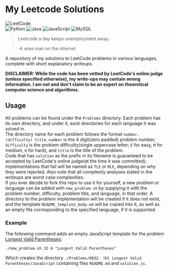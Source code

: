 # My Leetcode Solutions

![LeetCode](https://img.shields.io/badge/LeetCode-black?style=for-the-badge&logo=leetcode)  
![Python](https://img.shields.io/badge/Python-FFD43B?style=for-the-badge&logo=python&logoColor=blue) ![Java](https://img.shields.io/badge/java-%23ED8B00.svg?style=for-the-badge&logo=openjdk&logoColor=white) ![JavaScript](https://img.shields.io/badge/javascript-%23323330.svg?style=for-the-badge&logo=javascript&logoColor=%23F7DF1E) ![MySQL](https://img.shields.io/badge/mysql-4479A1.svg?style=for-the-badge&logo=mysql&logoColor=white)

> Leetcode a day keeps unemployment away.
>
> -A wise man on the internet

A repository of my solutions to LeetCode problems in various languages, complete with short explanatory writeups.  

**DISCLAIMER: While the code has been vetted by LeetCode's online judge (unless specified otherwise), my write-ups may contain wrong information. I am not and don't claim to be an expert on theoretical computer science and algorithms.**

## Usage

All problems can be found under the `Problems` directory. Each problem has its own directory, and under it, exist directories for each language it was solved in.  
The directory name for each problem follows the format `number. (difficulty) title`. `number` is the 4 digit(zero padded) problem number, `difficulty` is the problem difficulty(single uppercase letter; `E` for easy, `M` for medium, `H` for hard), and `title` is the title of the problem.  
Code that has `solution` as the prefix in its filename is guaranteed to be accepted by LeetCode's online judge(at the time it was committed); implementations that fail will be named as `TLE` or `MLE`, depending on why they were rejected. Also note that all complexity analyses stated in the writeups are worst case complexities.  
If you ever decide to fork this repo to use it for yourself, a new problem or language can be added with `new_problem.sh` by supplying it with the problem number, difficulty, problem title, and language, in that order. A directory to the problem implementation will be created if it does not exist, and the template `README_template_body.md` will be copied into it, as well as an empty file corresponding to the specified language, if it is supported.  

### Example
The following command adds an empty JavaScript template for the problem [Longest Valid Parentheses](https://leetcode.com/problems/longest-valid-parentheses/description/):  
```
./new_problem.sh 32 H "Longest Valid Parentheses"
```  
Which creates the directory `./Problems/0032. (H) Longest Valid Parentheses/JavaScript` containing files `README.md` and `solution.js`.  

